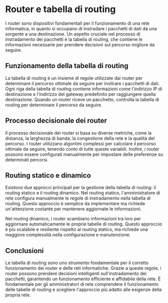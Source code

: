 # Router e tabella di routing

I router sono dispositivi fondamentali per il funzionamento di una rete informatica, in quanto si occupano di instradare i pacchetti di dati da una sorgente a una destinazione. Un aspetto cruciale nel processo di instradamento dei pacchetti è la tabella di routing, che contiene le informazioni necessarie per prendere decisioni sul percorso migliore da seguire.

## Funzionamento della tabella di routing

La tabella di routing è un insieme di regole utilizzate dai router per determinare il percorso ottimale da seguire per inoltrare i pacchetti di dati. Ogni riga della tabella di routing contiene informazioni come l'indirizzo IP di destinazione e l'indirizzo del gateway predefinito per raggiungere quella destinazione. Quando un router riceve un pacchetto, controlla la tabella di routing per determinare il percorso da seguire.

## Processo decisionale dei router

Il processo decisionale dei router si basa su diverse metriche, come la distanza, la larghezza di banda, la congestione della rete e la qualità del percorso. I router utilizzano algoritmi complessi per calcolare il percorso ottimale da seguire, tenendo conto di tutte queste variabili. Inoltre, i router possono essere configurati manualmente per impostare delle preferenze su determinati percorsi.

## Routing statico e dinamico

Esistono due approcci principali per la gestione della tabella di routing: il routing statico e il routing dinamico. Nel routing statico, l'amministratore di rete configura manualmente le regole di instradamento nella tabella di routing. Questo approccio è semplice da implementare ma richiede un'attenzione costante per mantenere aggiornate le informazioni.

Nel routing dinamico, i router scambiano informazioni tra loro per aggiornare automaticamente le proprie tabelle di routing. Questo approccio è più scalabile e resiliente rispetto al routing statico, ma richiede una maggiore complessità nella configurazione e manutenzione.

## Conclusioni

Le tabella di routing sono uno strumento fondamentale per il corretto funzionamento dei router e delle reti informatiche. Grazie a queste regole, i router possono prendere decisioni intelligenti sull'instradamento dei pacchetti, garantendo un funzionamento efficiente e affidabile della rete. È fondamentale per gli amministratori di rete comprendere il funzionamento delle tabelle di routing e scegliere l'approccio più adatto alle esigenze della propria rete.